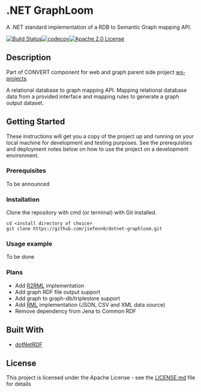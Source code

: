 # .NET GraphLoom

A .NET standard implementation of a RDB to Semantic Graph mapping API. 

[![Build Status](https://travis-ci.org/jiefenn8/dotnet-graphloom.svg?branch=master)](https://travis-ci.org/jiefenn8/dotnet-graphloom)[![codecov](https://codecov.io/gh/jiefenn8/dotnet-graphloom/branch/master/graph/badge.svg)](https://codecov.io/gh/jiefenn8/dotnet-graphloom)[![Apache 2.0 License](https://img.shields.io/badge/license-apache2-green.svg) ](https://github.com/jiefenn8/dotnet-graphloom/blob/master/LICENSE.md)

## Description

Part of CONVERT component for web and graph parent side project [ws-projects](https://github.com/jiefenn8/ws-projects).

A relational database to graph mapping API. Mapping relational database data from a provided interface and mapping rules to generate a graph output dataset. 

## Getting Started

These instructions will get you a copy of the project up and running on your local machine for development and testing purposes. See the prerequisties and deployment notes below on how to use the project on a development environment.

### Prerequisites

To be announced

### Installation

Clone the repository with cmd (or terminal) with Git installed.
```
cd <install directory of choice>
git clone https://github.com/jiefenn8/dotnet-graphloom.git
```

### Usage example

To be done

### Plans

* Add [R2RML](https://www.w3.org/TR/r2rml/) implementation
* Add graph RDF file output support
* Add graph to graph-db/triplestore support
* Add [RML](rml.io) implementation (JSON, CSV and XML data source)
* Remove dependency from Jena to Common RDF

## Built With

* [dotNetRDF](https://www.dotnetrdf.org/ "dotNetRDF - An open source .NET library for RDF") 

## License

This project is licensed under the Apache License - see the [LICENSE.md](LICENSE.md) file for details
